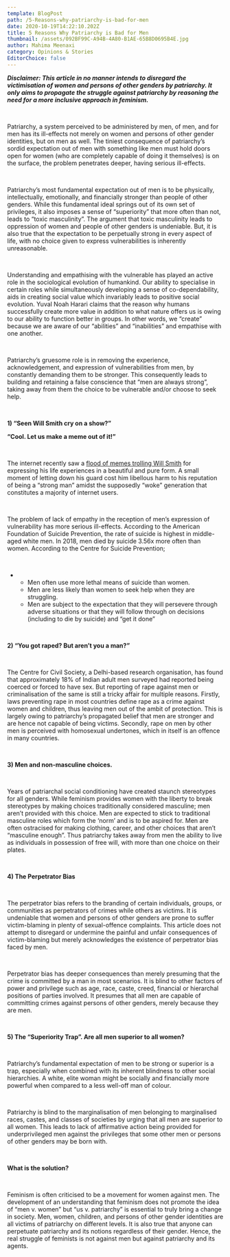 ```yaml
---
template: BlogPost
path: /5-Reasons-why-patriarchy-is-bad-for-men
date: 2020-10-19T14:22:10.202Z
title: 5 Reasons Why Patriarchy is Bad for Men
thumbnail: /assets/092BF99C-A94B-4A80-B1AE-65B8D0695B4E.jpg
author: Mahima Meenaxi
category: Opinions & Stories
EditorChoice: false
---
```

***Disclaimer: This article in no manner intends to disregard the victimisation of women and persons of other genders by patriarchy. It only aims to propagate the struggle against patriarchy by reasoning the need for a more inclusive approach in feminism.***

<br>

Patriarchy, a system perceived to be administered by men, of men, and for men has its ill-effects not merely on women and persons of other gender identities, but on men as well. The tiniest consequence of patriarchy’s sordid expectation out of men with something like men must hold doors open for women (who are completely capable of doing it themselves) is on the surface, the problem penetrates deeper, having serious ill-effects.

<br>

Patriarchy’s most fundamental expectation out of men is to be physically, intellectually, emotionally, and financially stronger than people of other genders. While this fundamental ideal springs out of its own set of privileges, it also imposes a sense of “superiority” that more often than not, leads to “toxic masculinity”. The argument that toxic masculinity leads to oppression of women and people of other genders is undeniable. But, it is also true that the expectation to be perpetually strong in every aspect of life, with no choice given to express vulnerabilities is inherently unreasonable.

<br>

Understanding and empathising with the vulnerable has played an active role in the sociological evolution of humankind. Our ability to specialise in certain roles while simultaneously developing a sense of co-dependability, aids in creating social value which invariably leads to positive social evolution. Yuval Noah Harari claims that the reason why humans successfully create more value in addition to what nature offers us is owing to our ability to function better in groups. In other words, we “create” because we are aware of our “abilities” and “inabilities” and empathise with one another.

<br>

Patriarchy’s gruesome role is in removing the experience, acknowledgement, and expression of vulnerabilities from men, by constantly demanding them to be stronger. This consequently leads to building and retaining a false conscience that “men are always strong”, taking away from them the choice to be vulnerable and/or choose to seek help.

<br>

**1) “Seen Will Smith cry on a show?”**

**“Cool. Let us make a meme out of it!”**

<br>

The internet recently saw a [flood of memes trolling Will Smith](https://knowyourmeme.com/memes/sad-will-smith-entanglement) for expressing his life experiences in a beautiful and pure form. A small moment of letting down his guard cost him libellous harm to his reputation of being a “strong man” amidst the supposedly “woke” generation that constitutes a majority of internet users.

<br>

The problem of lack of empathy in the reception of men’s expression of vulnerability has more serious ill-effects. According to the American Foundation of Suicide Prevention, the rate of suicide is highest in middle-aged white men. In 2018, men died by suicide 3.56x more often than women. According to the Centre for Suicide Prevention;

<br>

* * Men often use more lethal means of suicide than women.
  * Men are less likely than women to seek help when they are struggling.
  * Men are subject to the expectation that they will persevere through adverse situations or that they will follow through on decisions (including to die by suicide) and “get it done”

<br>

**2) “You got raped? But aren’t you a man?”**

<br>

The Centre for Civil Society, a Delhi-based research organisation, has found that approximately 18% of Indian adult men surveyed had reported being coerced or forced to have sex. But reporting of rape against men or criminalisation of the same is still a tricky affair for multiple reasons. Firstly, laws preventing rape in most countries define rape as a crime against women and children, thus leaving men out of the ambit of protection. This is largely owing to patriarchy’s propagated belief that men are stronger and are hence not capable of being victims. Secondly, rape on men by other men is perceived with homosexual undertones, which in itself is an offence in many countries.

<br>

**3) Men and non-masculine choices.**

<br>

Years of patriarchal social conditioning have created staunch stereotypes for all genders. While feminism provides women with the liberty to break stereotypes by making choices traditionally considered masculine; men aren’t provided with this choice. Men are expected to stick to traditional masculine roles which form the ‘norm’ and is to be aspired for. Men are often ostracised for making clothing, career, and other choices that aren’t “masculine enough”. Thus patriarchy takes away from men the ability to live as individuals in possession of free will, with more than one choice on their plates.

<br>

**4) The Perpetrator Bias**

<br>

The perpetrator bias refers to the branding of certain individuals, groups, or communities as perpetrators of crimes while others as victims. It is undeniable that women and persons of other genders are prone to suffer victim-blaming in plenty of sexual-offence complaints. This article does not attempt to disregard or undermine the painful and unfair consequences of victim-blaming but merely acknowledges the existence of perpetrator bias faced by men.

<br>

Perpetrator bias has deeper consequences than merely presuming that the crime is committed by a man in most scenarios. It is blind to other factors of power and privilege such as age, race, caste, creed, financial or hierarchal positions of parties involved. It presumes that all men are capable of committing crimes against persons of other genders, merely because they are men.

<br>

**5) The “Superiority Trap”. Are all men superior to all women?**

<br>

Patriarchy’s fundamental expectation of men to be strong or superior is a trap, especially when combined with its inherent blindness to other social hierarchies. A white, elite woman might be socially and financially more powerful when compared to a less well-off man of colour.

<br>

Patriarchy is blind to the marginalisation of men belonging to marginalised races, castes, and classes of societies by urging that all men are superior to all women. This leads to lack of affirmative action being provided for underprivileged men against the privileges that some other men or persons of other genders may be born with.

<br>

**What is the solution?**

<br>

Feminism is often criticised to be a movement for women against men. The development of an understanding that feminism does not promote the idea of “men v. women” but “us v. patriarchy” is essential to truly bring a change in society. Men, women, children, and persons of other gender identities are all victims of patriarchy on different levels. It is also true that anyone can perpetuate patriarchy and its notions regardless of their gender. Hence, the real struggle of feminists is not against men but against patriarchy and its agents.

